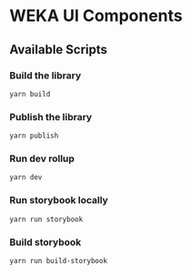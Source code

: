 # WEKA UI Components

## Available Scripts

### Build the library

```
yarn build
```

### Publish the library

```
yarn publish
```

### Run dev rollup

```
yarn dev
```

### Run storybook locally

```
yarn run storybook
```

### Build storybook

```
yarn run build-storybook
```
